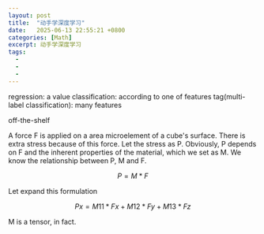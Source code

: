 ```yaml
---
layout: post
title:  "动手学深度学习"
date:   2025-06-13 22:55:21 +0800
categories: [Math]
excerpt: 动手学深度学习
tags:
  - 
  - 
  - 
---
```


regression: a value
classification: according to one of features
tag(multi-label classification): many features

off-the-shelf

A force F is applied on a area microelement of a cube's surface. There is extra stress because of this force. Let the stress as P. Obviously, P depends on F and the inherent properties of the material, which we set as M. We know the relationship between P, M and F.

```math
P = M * F
```

Let expand this formulation

```math
Px=M11*Fx + M12*Fy + M13*Fz
```

M is a tensor, in fact.
